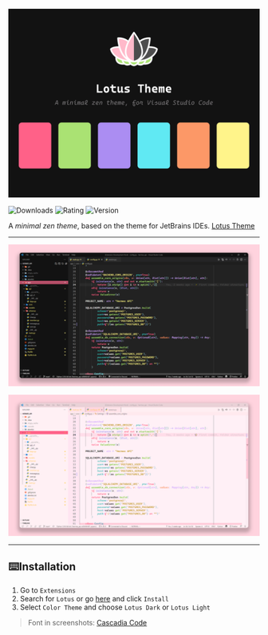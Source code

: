 ![Lotus Logo](https://raw.githubusercontent.com/SkyLissh/lotus-theme-vscode/main/assets/lotus-card.png)

![Downloads](https://vsmarketplacebadge.apphb.com/downloads/skyliss.lotus-theme.svg)
![Rating](https://vsmarketplacebadge.apphb.com/rating/skyliss.lotus-theme.svg)
![Version](https://vsmarketplacebadge.apphb.com/version/skyliss.lotus-theme.svg)

A _minimal zen theme_, based on the theme for JetBrains IDEs. [Lotus Theme](https://plugins.jetbrains.com/plugin/14369-lotus-theme)

---

![Dark Screenshot](https://raw.githubusercontent.com/SkyLissh/lotus-theme-vscode/main/assets/screenshot-dark.png)

![Light Screenshot](https://raw.githubusercontent.com/SkyLissh/lotus-theme-vscode/main/assets/screenshot-light.png)

---

## ⌨️Installation

1. Go to `Extensions`
2. Search for `Lotus` or go [here](https://marketplace.visualstudio.com/items?itemName=SkyLiss.lotus-theme) and click `Install`
3. Select `Color Theme` and choose `Lotus Dark` or `Lotus Light`

> Font in screenshots: [Cascadia Code](https://github.com/microsoft/cascadia-code)
